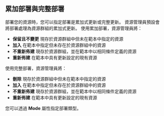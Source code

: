 ## <a name="incremental-and-complete-deployments"></a>累加部署與完整部署
部署您的資源時，您可以指定部署是累加式更新或完整更新。 資源管理員預設會將部署處理為資源群組的累加式更新。 使用累加部署，資源管理員將：

* **保留且不變更** 現存於資源群組中但未在範本中指定的資源
* **加入** 在範本中指定但未存在於資源群組中的資源 
* **不重新佈建** 現存於資源群組，並在範本中以相同條件定義的資源
* **重新佈建** 在範本中具有更新設定的現有資源

使用完整部署，資源管理員將：

* **刪除** 現存於資源群組中但未在範本中指定的資源
* **加入** 在範本中指定但未存在於資源群組中的資源 
* **不重新佈建** 現存於資源群組，並在範本中以相同條件定義的資源
* **重新佈建** 在範本中具有更新設定的現有資源

您可以透過 **Mode** 屬性指定部署類型。



<!--HONumber=Nov16_HO3-->


